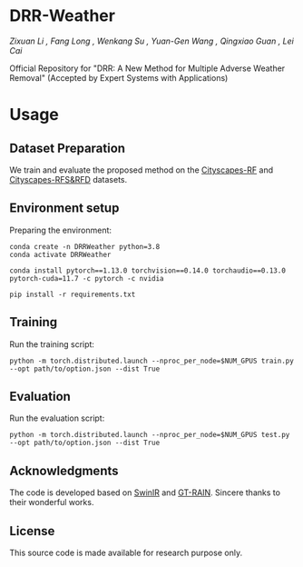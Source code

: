 
# DRR-Weather

*Zixuan Li , Fang Long , Wenkang Su , Yuan-Gen Wang , Qingxiao Guan , Lei Cai*

Official Repository for "DRR: A New Method for Multiple Adverse Weather Removal" (Accepted by Expert Systems with Applications)



# Usage

## Dataset Preparation

We train and evaluate the proposed method on the [Cityscapes-RF](https://www.cityscapes-dataset.com/downloads/) and [Cityscapes-RFS&RFD](https://github.com/JunlinHan/BID) datasets.



## Environment setup

Preparing the environment:

```
conda create -n DRRWeather python=3.8
conda activate DRRWeather

conda install pytorch==1.13.0 torchvision==0.14.0 torchaudio==0.13.0 pytorch-cuda=11.7 -c pytorch -c nvidia

pip install -r requirements.txt
```



## Training

Run the training script:

```
python -m torch.distributed.launch --nproc_per_node=$NUM_GPUS train.py --opt path/to/option.json --dist True
```



## Evaluation

Run the evaluation script:

```
python -m torch.distributed.launch --nproc_per_node=$NUM_GPUS test.py --opt path/to/option.json --dist True
```



## Acknowledgments

The code is developed based on [SwinIR](https://github.com/JingyunLiang/SwinIR) and [GT-RAIN](https://github.com/UCLA-VMG/GT-RAIN). Sincere thanks to their wonderful works.



## License

This source code is made available for research purpose only.
